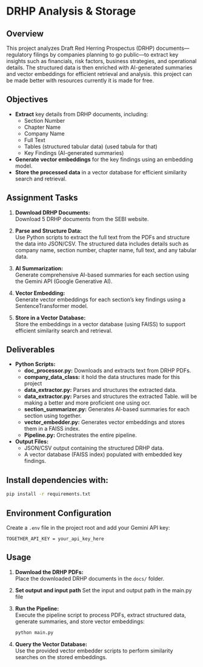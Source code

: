 # DRHP Analysis & Storage

## Overview

This project analyzes Draft Red Herring Prospectus (DRHP) documents—regulatory filings by companies planning to go public—to extract key insights such as financials, risk factors, business strategies, and operational details. The structured data is then enriched with AI-generated summaries and vector embeddings for efficient retrieval and analysis.
this project can be made better with resources currently it is made for free.

## Objectives

- **Extract** key details from DRHP documents, including:
  - Section Number
  - Chapter Name
  - Company Name
  - Full Text
  - Tables (structured tabular data) (used tabula for that)
  - Key Findings (AI-generated summaries)
- **Generate vector embeddings** for the key findings using an embedding model.
- **Store the processed data** in a vector database for efficient similarity search and retrieval.

## Assignment Tasks

1. **Download DRHP Documents:**  
   Download 5 DRHP documents from the SEBI website.

2. **Parse and Structure Data:**  
   Use Python scripts to extract the full text from the PDFs and structure the data into JSON/CSV. The structured data includes details such as company name, section number, chapter name, full text, and any tabular data.

3. **AI Summarization:**  
   Generate comprehensive AI-based summaries for each section using the Gemini API (Google Generative AI).

4. **Vector Embedding:**  
   Generate vector embeddings for each section’s key findings using a SentenceTransformer model.

5. **Store in a Vector Database:**  
   Store the embeddings in a vector database (using FAISS) to support efficient similarity search and retrieval.

## Deliverables

- **Python Scripts:**
  - **doc_processor.py:** Downloads and extracts text from DRHP PDFs.
  - **company_data_class:** it hold the data structures made for this project
  - **data_extractor.py:** Parses and structures the extracted data.
  - **data_extractor.py:** Parses and structures the extracted Table. will be making a better and more proficient one using ocr.
  - **section_summarizer.py:** Generates AI-based summaries for each section using together. 
  - **vector_embedder.py:** Generates vector embeddings and stores them in a FAISS index.
  - **Pipeline.py:** Orchestrates the entire pipeline.
- **Output Files:**
  - JSON/CSV output containing the structured DRHP data.
  - A vector database (FAISS index) populated with embedded key findings.

## Install dependencies with:

```bash
pip install -r requirements.txt
```

## Environment Configuration

Create a `.env` file in the project root and add your Gemini API key:

```
TOGETHER_API_KEY = your_api_key_here
```

## Usage

1. **Download the DRHP PDFs:**  
   Place the downloaded DRHP documents in the `docs/` folder.

2. **Set output and input path**
    Set the input and output path in the main.py file
3. **Run the Pipeline:**  
   Execute the pipeline script to process PDFs, extract structured data, generate summaries, and store vector embeddings:
   ```bash
   python main.py
   ```
   
4. **Query the Vector Database:**  
   Use the provided vector embedder scripts to perform similarity searches on the stored embeddings.
